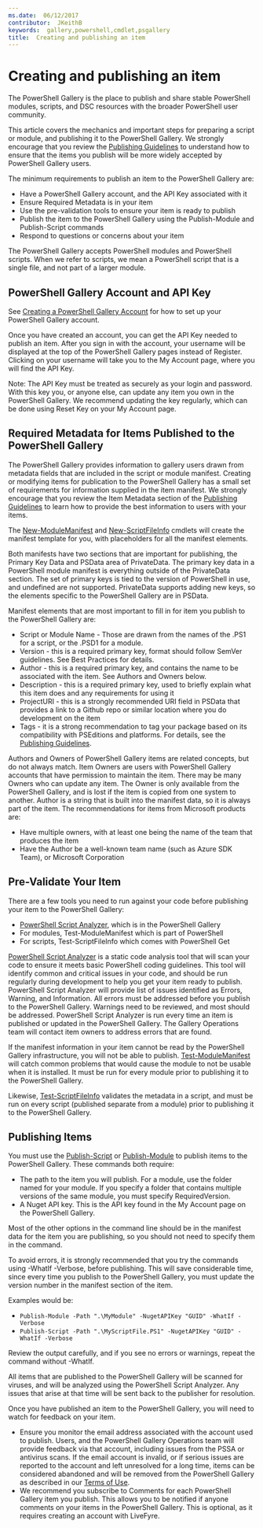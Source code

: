 ```yaml
---
ms.date:  06/12/2017
contributor:  JKeithB
keywords:  gallery,powershell,cmdlet,psgallery
title:  Creating and publishing an item
---
```

# Creating and publishing an item

The PowerShell Gallery is the place to publish and share stable PowerShell modules, scripts,
and DSC resources with the broader PowerShell user community.

This article covers the mechanics and important steps for preparing a script or module, and
publishing it to the PowerShell Gallery. We strongly encourage that you review the
 [Publishing Guidelines](../../concepts/publishing-guidelines.md) to understand how to ensure that the items you publish will be more widely accepted by PowerShell Gallery users.

The minimum requirements to publish an item to the PowerShell Gallery are:

- Have a PowerShell Gallery account, and the API Key associated with it
- Ensure Required Metadata is in your item
- Use the pre-validation tools to ensure your item is ready to publish
- Publish the item to the PowerShell Gallery using the Publish-Module and Publish-Script commands
- Respond to questions or concerns about your item

The PowerShell Gallery accepts PowerShell modules and PowerShell scripts. When we refer to scripts,
we mean a PowerShell script that is a single file, and not part of a larger module.

## PowerShell Gallery Account and API Key

See [Creating a PowerShell Gallery Account](/powershell/gallery/how-to/publishing-packages/creating-an-account)
for how to set up your PowerShell Gallery account.

Once you have created an account, you can get the API Key needed to publish an item. After you sign
in with the account, your username will be displayed at the top of the PowerShell Gallery pages
instead of Register. Clicking on your username will take you to the My Account page, where you will
find the API Key.

Note: The API Key must be treated as securely as your login and password.
With this key you, or anyone else, can update any item you own in the PowerShell Gallery.
We recommend updating the key regularly, which can be done using Reset Key on your My Account page.

## Required Metadata for Items Published to the PowerShell Gallery

The PowerShell Gallery provides information to gallery users drawn from metadata fields that are
included in the script or module manifest. Creating or modifying items for publication to the
PowerShell Gallery has a small set of requirements for information supplied in the item manifest.
We strongly encourage that you review the Item Metadata section of the
 [Publishing Guidelines](../../concepts/publishing-guidelines.md) to learn how to provide
 the best information to users with your items.

The [New-ModuleManifest](/powershell/module/microsoft.powershell.core/new-modulemanifest)
and [New-ScriptFileInfo](/powershell/module/PowerShellGet/New-ScriptFileInfo)
cmdlets will create the manifest template for you, with placeholders for all the manifest elements.

Both manifests have two sections that are important for publishing, the Primary Key Data and PSData
area of PrivateData. The primary key data in a PowerShell module manifest is everything outside of
the PrivateData section. The set of primary keys is tied to the version of PowerShell in use, and
undefined are not supported. PrivateData supports adding new keys, so the elements specific to the
PowerShell Gallery are in PSData.


Manifest elements that are most important to fill in for item you publish to the PowerShell Gallery
are:

- Script or Module Name - Those are drawn from the names of the .PS1 for a script, or the .PSD1 for
a module.
- Version - this is a required primary key, format should follow SemVer guidelines. See Best
Practices for details.
- Author - this is a required primary key, and contains the name to be associated with the item.
See Authors and Owners below.
- Description - this is a required primary key, used to briefly explain what this item does and any
requirements for using it
- ProjectURI - this is a strongly recommended URI field in PSData that provides a link to a Github
repo or similar location where you do development on the item
- Tags - it is a strong recommendation to tag your package based on its compatibility with
PSEditions and platforms. For details, see the
[Publishing Guidelines](../../concepts/publishing-guidelines.md#tag-your-package-with-the-compatible-pseditions-and-platforms).

Authors and Owners of PowerShell Gallery items are related concepts, but do not always match. Item
Owners are users with PowerShell Gallery accounts that have permission to maintain the item. There
may be many Owners who can update any item. The Owner is only available from the PowerShell
Gallery, and is lost if the item is copied from one system to another. Author is a string that is
built into the manifest data, so it is always part of the item. The recommendations for items from
Microsoft products are:

- Have multiple owners, with at least one being the name of the team that produces the item
- Have the Author be a well-known team name (such as Azure SDK Team), or Microsoft Corporation


## Pre-Validate Your Item

There are a few tools you need to run against your code before publishing your item to the
PowerShell Gallery:

- [PowerShell Script Analyzer](https://www.powershellgallery.com/packages/PSScriptAnalyzer/), which
is in the PowerShell Gallery
- For modules, Test-ModuleManifest which is part of PowerShell
- For scripts, Test-ScriptFileInfo which comes with PowerShell Get

[PowerShell Script Analyzer](https://www.powershellgallery.com/packages/PSScriptAnalyzer/) is a
static code analysis tool that will scan your code to ensure it meets basic PowerShell coding
guidelines. This tool will identify common and critical issues in your code, and should be run
regularly during development to help you get your item ready to publish. PowerShell Script Analyzer
will provide list of issues identified as Errors, Warning, and Information. All errors must be
addressed before you publish to the PowerShell Gallery. Warnings need to be reviewed, and most
should be addressed. PowerShell Script Analyzer is run every time an item is published or updated
in the PowerShell Gallery. The Gallery Operations team will contact item owners to address errors
that are found.

If the manifest information in your item cannot be read by the PowerShell Gallery infrastructure,
you will not be able to publish.
[Test-ModuleManifest](/powershell/module/microsoft.powershell.core/test-modulemanifest) will catch
common problems that would cause the module to not be usable when it is installed. It must be run
for every module prior to publishing it to the PowerShell Gallery.

Likewise, [Test-ScriptFileInfo](/powershell/module/PowerShellGet/test-scriptfileinfo) validates the
metadata in a script, and must be run on every script (published separate from a module) prior to
publishing it to the PowerShell Gallery.


## Publishing Items

You must use the [Publish-Script](/powershell/module/PowerShellGet/publish-script) or
[Publish-Module](/powershell/module/PowerShellGet/publish-module) to publish items to the
PowerShell Gallery. These commands both require:

- The path to the item you will publish. For a module, use the folder named for your module. If you
specify a folder that contains multiple versions of the same module, you must specify
RequiredVersion.
- A Nuget API key. This is the API key found in the My Account page on the PowerShell Gallery.

Most of the other options in the command line should be in the manifest data for the item you are
publishing, so you should not need to specify them in the command.

To avoid errors, it is strongly recommended that you try the commands using -WhatIf -Verbose,
before publishing. This will save considerable time, since every time you publish to the PowerShell
Gallery, you must update the version number in the manifest section of the item.

Examples would be:

* `Publish-Module -Path ".\MyModule" -NugetAPIKey "GUID" -WhatIf -Verbose`
* `Publish-Script -Path ".\MyScriptFile.PS1" -NugetAPIKey "GUID" -WhatIf -Verbose`

Review the output carefully, and if you see no errors or warnings, repeat the command without -WhatIf.

All items that are published to the PowerShell Gallery will be scanned for viruses, and will be
analyzed using the PowerShell Script Analyzer. Any issues that arise at that time will be sent back
to the publisher for resolution.

Once you have published an item to the PowerShell Gallery, you will need to watch for feedback on
your item.

- Ensure you monitor the email address associated with the account used to publish. Users, and the
PowerShell Gallery Operations team will provide feedback via that account, including issues from
the PSSA or antivirus scans. If the email account is invalid, or if serious issues are reported to
the account and left unresolved for a long time, items can be considered abandoned and will be
removed from the PowerShell Gallery as described in our [Terms of
Use](https://www.powershellgallery.com/policies/Terms).
- We recommend you subscribe to Comments for each PowerShell Gallery item you publish. This allows
you to be notified if anyone comments on your items in the PowerShell Gallery. This is optional, as
it requires creating an account with LiveFyre.
